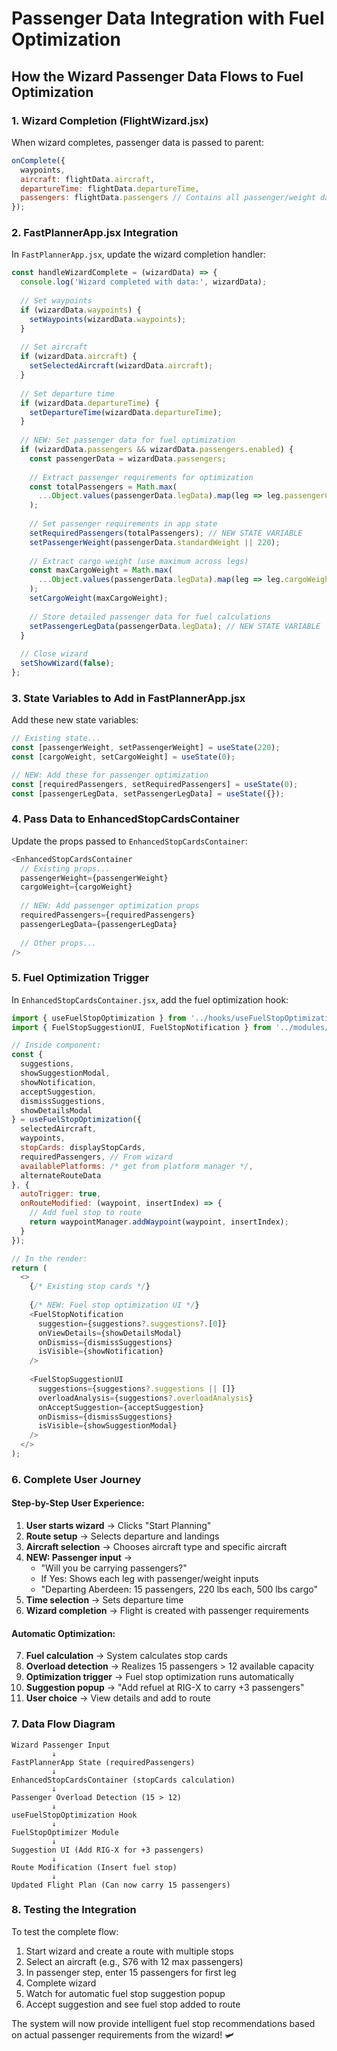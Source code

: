 # Passenger Data Integration with Fuel Optimization

## How the Wizard Passenger Data Flows to Fuel Optimization

### 1. Wizard Completion (FlightWizard.jsx)

When wizard completes, passenger data is passed to parent:

```javascript
onComplete({
  waypoints,
  aircraft: flightData.aircraft,
  departureTime: flightData.departureTime,
  passengers: flightData.passengers // Contains all passenger/weight data
});
```

### 2. FastPlannerApp.jsx Integration

In `FastPlannerApp.jsx`, update the wizard completion handler:

```javascript
const handleWizardComplete = (wizardData) => {
  console.log('Wizard completed with data:', wizardData);
  
  // Set waypoints
  if (wizardData.waypoints) {
    setWaypoints(wizardData.waypoints);
  }
  
  // Set aircraft
  if (wizardData.aircraft) {
    setSelectedAircraft(wizardData.aircraft);
  }
  
  // Set departure time
  if (wizardData.departureTime) {
    setDepartureTime(wizardData.departureTime);
  }
  
  // NEW: Set passenger data for fuel optimization
  if (wizardData.passengers && wizardData.passengers.enabled) {
    const passengerData = wizardData.passengers;
    
    // Extract passenger requirements for optimization
    const totalPassengers = Math.max(
      ...Object.values(passengerData.legData).map(leg => leg.passengerCount || 0)
    );
    
    // Set passenger requirements in app state
    setRequiredPassengers(totalPassengers); // NEW STATE VARIABLE
    setPassengerWeight(passengerData.standardWeight || 220);
    
    // Extract cargo weight (use maximum across legs)
    const maxCargoWeight = Math.max(
      ...Object.values(passengerData.legData).map(leg => leg.cargoWeight || 0)
    );
    setCargoWeight(maxCargoWeight);
    
    // Store detailed passenger data for fuel calculations
    setPassengerLegData(passengerData.legData); // NEW STATE VARIABLE
  }
  
  // Close wizard
  setShowWizard(false);
};
```

### 3. State Variables to Add in FastPlannerApp.jsx

Add these new state variables:

```javascript
// Existing state...
const [passengerWeight, setPassengerWeight] = useState(220);
const [cargoWeight, setCargoWeight] = useState(0);

// NEW: Add these for passenger optimization
const [requiredPassengers, setRequiredPassengers] = useState(0);
const [passengerLegData, setPassengerLegData] = useState({});
```

### 4. Pass Data to EnhancedStopCardsContainer

Update the props passed to `EnhancedStopCardsContainer`:

```javascript
<EnhancedStopCardsContainer
  // Existing props...
  passengerWeight={passengerWeight}
  cargoWeight={cargoWeight}
  
  // NEW: Add passenger optimization props
  requiredPassengers={requiredPassengers}
  passengerLegData={passengerLegData}
  
  // Other props...
/>
```

### 5. Fuel Optimization Trigger

In `EnhancedStopCardsContainer.jsx`, add the fuel optimization hook:

```javascript
import { useFuelStopOptimization } from '../hooks/useFuelStopOptimization';
import { FuelStopSuggestionUI, FuelStopNotification } from '../modules/optimization';

// Inside component:
const {
  suggestions,
  showSuggestionModal,
  showNotification,
  acceptSuggestion,
  dismissSuggestions,
  showDetailsModal
} = useFuelStopOptimization({
  selectedAircraft,
  waypoints,
  stopCards: displayStopCards,
  requiredPassengers, // From wizard
  availablePlatforms: /* get from platform manager */,
  alternateRouteData
}, {
  autoTrigger: true,
  onRouteModified: (waypoint, insertIndex) => {
    // Add fuel stop to route
    return waypointManager.addWaypoint(waypoint, insertIndex);
  }
});

// In the render:
return (
  <>
    {/* Existing stop cards */}
    
    {/* NEW: Fuel stop optimization UI */}
    <FuelStopNotification
      suggestion={suggestions?.suggestions?.[0]}
      onViewDetails={showDetailsModal}
      onDismiss={dismissSuggestions}
      isVisible={showNotification}
    />
    
    <FuelStopSuggestionUI
      suggestions={suggestions?.suggestions || []}
      overloadAnalysis={suggestions?.overloadAnalysis}
      onAcceptSuggestion={acceptSuggestion}
      onDismiss={dismissSuggestions}
      isVisible={showSuggestionModal}
    />
  </>
);
```

### 6. Complete User Journey

#### Step-by-Step User Experience:

1. **User starts wizard** → Clicks "Start Planning"
2. **Route setup** → Selects departure and landings
3. **Aircraft selection** → Chooses aircraft type and specific aircraft
4. **NEW: Passenger input** → 
   - "Will you be carrying passengers?"
   - If Yes: Shows each leg with passenger/weight inputs
   - "Departing Aberdeen: 15 passengers, 220 lbs each, 500 lbs cargo"
5. **Time selection** → Sets departure time
6. **Wizard completion** → Flight is created with passenger requirements

#### Automatic Optimization:

7. **Fuel calculation** → System calculates stop cards
8. **Overload detection** → Realizes 15 passengers > 12 available capacity
9. **Optimization trigger** → Fuel stop optimization runs automatically
10. **Suggestion popup** → "Add refuel at RIG-X to carry +3 passengers"
11. **User choice** → View details and add to route

### 7. Data Flow Diagram

```
Wizard Passenger Input
         ↓
FastPlannerApp State (requiredPassengers)
         ↓
EnhancedStopCardsContainer (stopCards calculation)
         ↓
Passenger Overload Detection (15 > 12)
         ↓
useFuelStopOptimization Hook
         ↓
FuelStopOptimizer Module
         ↓
Suggestion UI (Add RIG-X for +3 passengers)
         ↓
Route Modification (Insert fuel stop)
         ↓
Updated Flight Plan (Can now carry 15 passengers)
```

### 8. Testing the Integration

To test the complete flow:

1. Start wizard and create a route with multiple stops
2. Select an aircraft (e.g., S76 with 12 max passengers)
3. In passenger step, enter 15 passengers for first leg
4. Complete wizard
5. Watch for automatic fuel stop suggestion popup
6. Accept suggestion and see fuel stop added to route

The system will now provide intelligent fuel stop recommendations based on actual passenger requirements from the wizard! 🛩️